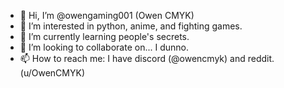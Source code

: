 - 👋 Hi, I’m @owengaming001 (Owen CMYK)
- 👀 I’m interested in python, anime, and fighting games.
- 🌱 I’m currently learning people's secrets.
- 💞️ I’m looking to collaborate on... I dunno.
- 📫 How to reach me: I have discord (@owencmyk) and reddit. (u/OwenCMYK)

<!---
owengaming001/owengaming001 is a ✨ special ✨ repository because its `README.md` (this file) appears on your GitHub profile.
You can click the Preview link to take a look at your changes.
--->
